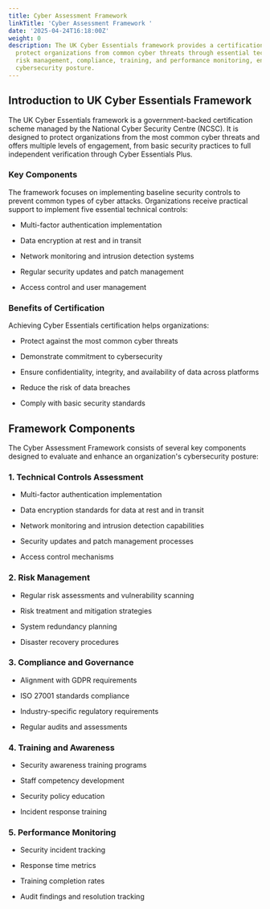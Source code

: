 ```yaml
---
title: Cyber Assessment Framework
linkTitle: 'Cyber Assessment Framework '
date: '2025-04-24T16:18:00Z'
weight: 0
description: The UK Cyber Essentials framework provides a certification scheme to
  protect organizations from common cyber threats through essential technical controls,
  risk management, compliance, training, and performance monitoring, enhancing overall
  cybersecurity posture.
---
```



## Introduction to UK Cyber Essentials Framework

The UK Cyber Essentials framework is a government-backed certification scheme managed by the National Cyber Security Centre (NCSC). It is designed to protect organizations from the most common cyber threats and offers multiple levels of engagement, from basic security practices to full independent verification through Cyber Essentials Plus.

### Key Components

The framework focuses on implementing baseline security controls to prevent common types of cyber attacks. Organizations receive practical support to implement five essential technical controls:

- Multi-factor authentication implementation

- Data encryption at rest and in transit

- Network monitoring and intrusion detection systems

- Regular security updates and patch management

- Access control and user management

### Benefits of Certification

Achieving Cyber Essentials certification helps organizations:

- Protect against the most common cyber threats

- Demonstrate commitment to cybersecurity

- Ensure confidentiality, integrity, and availability of data across platforms

- Reduce the risk of data breaches

- Comply with basic security standards



## Framework Components

The Cyber Assessment Framework consists of several key components designed to evaluate and enhance an organization's cybersecurity posture:

### 1. Technical Controls Assessment

- Multi-factor authentication implementation

- Data encryption standards for data at rest and in transit

- Network monitoring and intrusion detection capabilities

- Security updates and patch management processes

- Access control mechanisms

### 2. Risk Management

- Regular risk assessments and vulnerability scanning

- Risk treatment and mitigation strategies

- System redundancy planning

- Disaster recovery procedures

### 3. Compliance and Governance

- Alignment with GDPR requirements

- ISO 27001 standards compliance

- Industry-specific regulatory requirements

- Regular audits and assessments

### 4. Training and Awareness

- Security awareness training programs

- Staff competency development

- Security policy education

- Incident response training

### 5. Performance Monitoring

- Security incident tracking

- Response time metrics

- Training completion rates

- Audit findings and resolution tracking



<!-- Unsupported block type: child_database -->